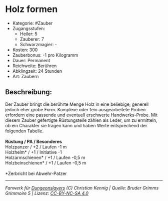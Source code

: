 # Holz formen  
- Kategorie: #Zauber  
- Zugangsstufen:  
  - Heiler: 5  
  - Zauberer: 7  
  - Schwarzmagier: -  
- Kosten: 300  
- Zauberbonus: -1 pro Kilogramm  
- Dauer: Permanent  
- Reichweite: Berühren  
- Abklingzeit: 24 Stunden  
- Art: Zaubern     

## Beschreibung:
Der Zauber bringt die berührte Menge Holz in eine beliebige, generell jedoch eher grobe Form. Komplexe oder fein ausgearbeitete Proben erfordern eine passende und eventuell erschwerte Handwerks-Probe. Mit diesem Zauber gefertigte Rüstungsteile zählen als Leder, um zu ermitteln, ob ein Charakter sie tragen kann und haben Werte entsprechend der folgenden Tabelle.<br><br><b>Rüstung / PA / Besonderes</b><br> Holzpanzer / +2 / Laufen -1 m<br> Holzhelm* / +1 / Initiative -1<br> Holzarmschienen* / +1 / Laufen -0,5 m<br> Holzbeinschienen* / +1 / Laufen -0,5 m<br><br> *Zerbricht bei Abwehr-Patzer


___
*Fanwerk für [Dungeonslayers](https://www.dungeonslayers.net/) (C) Christian Kennig | Quelle: Bruder Grimms Grimmoire 5 | Lizenz: [CC-BY-NC-SA 4.0](https://creativecommons.org/licenses/by-nc-sa/4.0/deed.de)*